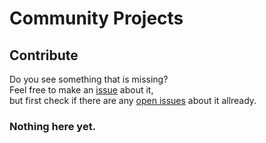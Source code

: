 # Community Projects

## Contribute
Do you see something that is missing?  
Feel free to make an [issue](https://github.com/CicadaSolving/CommunityProjects/issues/new/choose) about it,  
but first check if there are any [open issues](https://github.com/CicadaSolving/CommunityProjects/issues?q=is%3Aissue+is%3Aopen) about it allready.

### Nothing here yet.
